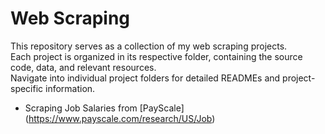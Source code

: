 # Web Scraping

This repository serves as a collection of my web scraping projects. <br> 
Each project is organized in its respective folder, containing the source code, data, and relevant resources.<br>
Navigate into individual project folders for detailed READMEs and project-specific information.

- Scraping Job Salaries from [PayScale] (https://www.payscale.com/research/US/Job)
